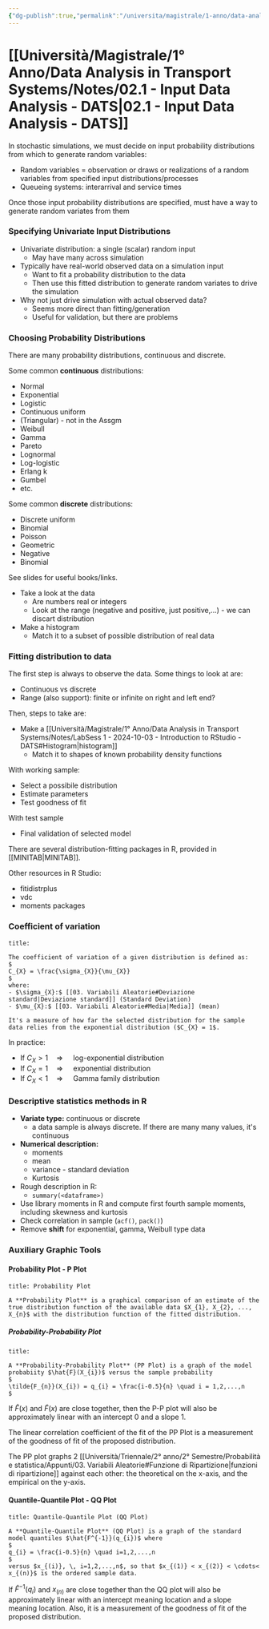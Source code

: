 ```yaml
---
{"dg-publish":true,"permalink":"/universita/magistrale/1-anno/data-analysis-in-transport-systems/notes/02-1-input-data-analysis-dats/","tags":["UNI"]}
---
```


# [[Università/Magistrale/1° Anno/Data Analysis in Transport Systems/Notes/02.1 - Input Data Analysis - DATS\|02.1 - Input Data Analysis - DATS]]


In stochastic simulations, we must decide on input probability distributions from which to generate random variables:
- Random variables = observation or draws or realizations of a random variables from specified input distributions/processes
- Queueing systems: interarrival and service times

Once those input probability distributions are specified, must have a way to generate random variates from them


### Specifying Univariate Input Distributions

- Univariate distribution: a single (scalar) random input
	- May have many across simulation
- Typically have real-world observed data on a simulation input
	- Want to fit a probability distribution to the data
	- Then use this fitted distribution to generate random variates to drive the simulation
- Why not just drive simulation with actual observed data?
	- Seems more direct than fitting/generation
	- Useful for validation, but there are problems

### Choosing Probability Distributions

There are many probability distributions, continuous and discrete.

Some common **continuous** distributions:
- Normal
- Exponential
- Logistic
- Continuous uniform
- (Triangular) - not in the Assgm
- Weibull
- Gamma
- Pareto
- Lognormal
- Log-logistic
- Erlang k
- Gumbel
- etc.

Some common **discrete** distributions:
- Discrete uniform
- Binomial
- Poisson
- Geometric
- Negative
- Binomial

See slides for useful books/links.

- Take a look at the data
	- Are numbers real or integers
	- Look at the range (negative and positive, just positive,...) - we can discart distribution
- Make a histogram
	- Match it to a subset of possible distribution of real data

### Fitting distribution to data

The first step is always to observe the data. Some things to look at are:
- Continuous vs discrete
- Range (also support): finite or infinite on right and left end?

Then, steps to take are:
- Make a [[Università/Magistrale/1° Anno/Data Analysis in Transport Systems/Notes/LabSess 1 - 2024-10-03 - Introduction to RStudio - DATS#Histogram\|histogram]]
	- Match it to shapes of known probability density functions

With working sample:
- Select a possibile distribution
- Estimate parameters
- Test goodness of fit

With test sample
- Final validation of selected model

There are several distribution-fitting packages in R, provided in [[MINITAB\|MINITAB]].

Other resources in R Studio:
- fitidistrplus
- vdc
- moments packages

### Coefficient of variation

```ad-Definizione
title: 

The coefficient of variation of a given distribution is defined as:
$
C_{X} = \frac{\sigma_{X}}{\mu_{X}}
$
where:
- $\sigma_{X}:$ [[03. Variabili Aleatorie#Deviazione standard|Deviazione standard]] (Standard Deviation)
- $\mu_{X}:$ [[03. Variabili Aleatorie#Media|Media]] (mean)

It's a measure of how far the selected distribution for the sample data relies from the exponential distribution ($C_{X} = 1$.

```

In practice:
- If $C_{X}>1 \quad \Longrightarrow \quad$ log-exponential distribution
- If $C_{X} = 1 \quad \Longrightarrow \quad$ exponential distribution
- If $C_{X}<1 \quad \Longrightarrow \quad$ Gamma family distribution


### Descriptive statistics methods in R

- **Variate type:** continuous or discrete
	- a data sample is always discrete. If there are many many values, it's continuous
- **Numerical description:** 
	- moments
	- mean
	- variance - standard deviation
	- Kurtosis
- Rough description in R:
	- `summary(<dataframe>)`
- Use library moments in R and compute first fourth sample moments, including skewness and kurtosis
- Check correlation in sample (`acf()`, `pack()`)
- Remove **shift** for exponential, gamma, Weibull type data


### Auxiliary Graphic Tools

#### Probability Plot - P Plot

```ad-Definizione
title: Probability Plot

A **Probability Plot** is a graphical comparison of an estimate of the true distribution function of the available data $X_{1}, X_{2}, ..., X_{n}$ with the distribution function of the fitted distribution.

```

##### Probability-Probability Plot

```ad-Definizione
title: 

A **Probability-Probability Plot** (PP Plot) is a graph of the model probabiity $\hat{F}(X_{i})$ versus the sample probability
$
\tilde{F_{n}}(X_{i}) = q_{i} = \frac{i-0.5}{n} \quad i = 1,2,...,n
$

```

If $\hat{F}(x)$ and $\tilde{F}(x)$  are close together, then the P-P plot will also be approximately linear with an intercept 0 and a slope 1.

The linear correlation coefficient of the fit of the PP Plot is a measurement of the goodness of fit of the proposed distribution.

The PP plot graphs 2 [[Università/Triennale/2° anno/2° Semestre/Probabilità e statistica/Appunti/03. Variabili Aleatorie#Funzione di Ripartizione\|funzioni di ripartizione]] against each other: the theoretical on the x-axis, and the empirical on the y-axis.

#### Quantile-Quantile Plot - QQ Plot

```ad-Definizione
title: Quantile-Quantile Plot (QQ Plot)

A **Quantile-Quantile Plot** (QQ Plot) is a graph of the standard model quantiles $\hat{F^{-1}}(q_{i})$ where
$
q_{i} = \frac{i-0.5}{n} \quad i=1,2,...,n
$
versus $x_{(i)}, \, i=1,2,...,n$, so that $x_{(1)} < x_{(2)} < \cdots< x_{(n)}$ is the ordered sample data.

```

If $\hat{F}^{-1}(q_{i})$ and $x_{(n)}$ are close together than the QQ plot will also be approximately linear with an intercept meaning location and a slope meaning location. Also, it is a measurement of the goodness of fit of the proposed distribution.



